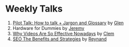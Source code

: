 # Weekly Talks

1. [Pilot Talk: How to talk + Jargon and Glossary](https://github.com/webteractive/weekly-talks/raw/master/Pilot%20Talk.pdf) by [Glen](https://github.com/hadefication)
2. Hardware for Dummies by [Jeremy](https://github.com/poycutex)
3. [Why Videos Are So Effective Nowadays](https://github.com/webteractive/weekly-talks/raw/master/Why%20Videos%20Are%20So%20Effective%20Nowadays.pdf) by [Clem](https://github.com/Clemylicious)
4. [SEO The Benefits and Strategies](https://github.com/webteractive/weekly-talks/raw/master/Why%20Videos%20Are%20So%20Effective%20Nowadays.pdf) by [Reynand](https://github.com/reyncollzkie)
